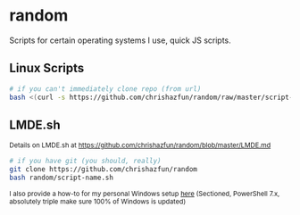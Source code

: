 # random
Scripts for certain operating systems I use, quick JS scripts.

## Linux Scripts
```bash
# if you can't immediately clone repo (from url)
bash <(curl -s https://github.com/chrishazfun/random/raw/master/script-name.sh)
```

## LMDE.sh
<sup>Details on LMDE.sh at https://github.com/chrishazfun/random/blob/master/LMDE.md</sup>

```bash
# if you have git (you should, really)
git clone https://github.com/chrishazfun/random
bash random/script-name.sh
```

<sup>I also provide a how-to for my personal Windows setup [here](https://github.com/chrishazfun/random/blob/master/windows.md) (Sectioned, PowerShell 7.x, absolutely triple make sure 100% of Windows is updated)</sup>